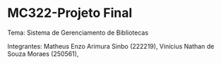 # MC322-Projeto Final

Tema: Sistema de Gerenciamento de Bibliotecas

Integrantes: Matheus Enzo Arimura Sinbo (222219), Vinícius Nathan de Souza Moraes (250561), 
